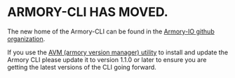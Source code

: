 # ARMORY-CLI HAS MOVED. 

The new home of the Armory-CLI can be found in the [Armory-IO github organization](https://github.com/armory-io/armory-cli). 

If you use the [AVM (armory version manager) utility](https://github.com/armory/avm/releases/latest) to install and update the Armory CLI please update it to
version 1.1.0 or later to ensure you are getting the latest versions of the CLI going forward. 